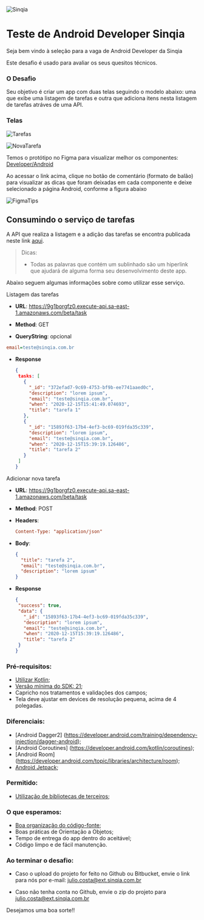 ![Sinqia](https://www.sinqia.com.br/wp-content/themes/mziq_sinqia_insti/img/logotipo-laranja.png)





# Teste de Android Developer Sinqia

Seja bem vindo à seleção para a vaga de Android Developer da Sinqia

Este desafio é usado para avaliar os seus quesitos técnicos.



### O Desafio

Seu objetivo é criar um app com duas telas seguindo o modelo abaixo: uma que exibe uma listagem de tarefas e outra que adiciona itens nesta listagem de tarefas atráves de uma API.



### Telas



![Tarefas](https://raw.githubusercontent.com/jccmarcondes/sinqia/master/images/Tarefas.png)




![NovaTarefa](https://raw.githubusercontent.com/jccmarcondes/sinqia/master/images/NovaTarefa.png)



Temos o protótipo no Figma para visualizar melhor os componentes: [Developer/Android](https://www.figma.com/file/tcrX2mUTh0xxTDSrf4HdvD/Android?node-id=0%3A1)



Ao acessar o link acima, clique no botão de comentário (formato de balão) para visualizar as dicas que foram deixadas em cada componente e deixe selecionado a página Android, conforme a figura abaixo

![FigmaTips](https://raw.githubusercontent.com/jccmarcondes/sinqia/master/images/FigmaTips.png)



## Consumindo o serviço de tarefas

A API que realiza a listagem e a adição das tarefas se encontra publicada neste link [aqui](https://documenter.getpostman.com/view/438724/TVmJjfHV).

> Dicas: 
>
> - Todas as palavras que contém um sublinhado são um hiperlink que ajudará de alguma forma seu desenvolvimento deste app.



Abaixo seguem algumas informações sobre como utilizar esse serviço.



Listagem das tarefas

 - **URL**:  https://9g1borgfz0.execute-api.sa-east-1.amazonaws.com/beta/task

 - **Method**: GET

 - **QueryString**: opcional

```ini
email=teste@sinqia.com.br
```

 - **Response**
   
    ```json
    {
     tasks: [
       {
         "_id": "372efad7-9c69-4753-bf9b-ee7741aaed0c",
         "description": "lorem ipsum",
         "email": "teste@sinqia.com.br",
         "when": "2020-12-15T15:41:49.074693",
         "title": "tarefa 1"
       },
       {
         "_id": "15893f63-17b4-4ef3-bc69-019fda35c339",
         "description": "lorem ipsum",
         "email": "teste@sinqia.com.br",
         "when": "2020-12-15T15:39:19.126486",
         "title": "tarefa 2"
       }
     ] 
    }
    ```





Adicionar nova tarefa

 - **URL**:  https://9g1borgfz0.execute-api.sa-east-1.amazonaws.com/beta/task

 - **Method**: POST

 - **Headers**:

   ```ini
   Content-Type: "application/json"
   ```

 - **Body**:

   ```json
   {
     "title": "tarefa 2",
     "email": "teste@sinqia.com.br",
     "description": "lorem ipsum"
   }
   ```

 - **Response**

   ```json
   {
    "success": true,
    "data": {
      "_id": "15893f63-17b4-4ef3-bc69-019fda35c339",
      "description": "lorem ipsum",
      "email": "teste@sinqia.com.br",
      "when": "2020-12-15T15:39:19.126486",
      "title": "tarefa 2"
    } 
   }
   ```



### Pré-requisitos:
 
 - [Utilizar Kotlin](https://kotlinlang.org/docs/reference/android-overview.html);
 - [Versão mínima do SDK: 21](https://developer.android.com/about/dashboards);
 - Capricho nos tratamentos e validações dos campos;
 - Tela deve ajustar em devices de resolução pequena, acima de 4 polegadas.



### Diferenciais:

 - [Android Dagger2] (https://developer.android.com/training/dependency-injection/dagger-android);
 - [Android Coroutines] (https://developer.android.com/kotlin/coroutines);
 - [Android Room] (https://developer.android.com/topic/libraries/architecture/room);
 - [Android Jetpack](https://developer.android.com/jetpack);
 
 
 
### Permitido:

 - [Utilização de bibliotecas de terceiros](https://developer.android.com/studio/build/dependencies?hl=pt-br);




### O que esperamos:

 - [Boa organização do código-fonte](https://developer.android.com/guide);
 - Boas práticas de Orientação a Objetos;
 - Tempo de entrega do app dentro do aceitável;
 - Código limpo e de fácil manutenção.





### Ao terminar o desafio:

- Caso o upload do projeto for feito no Github ou Bitbucket, envie o link para nós por e-mail: julio.costa@ext.sinqia.com.br

 
- Caso não tenha conta no Github, envie o zip do projeto para julio.costa@ext.sinqia.com.br


Desejamos uma boa sorte!!

